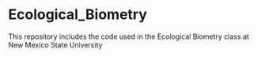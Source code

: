 # Ecological_Biometry

This repository includes the code used in the Ecological Biometry class at New Mexico State University
